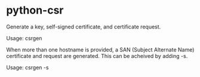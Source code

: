 # python-csr
Generate a key, self-signed certificate, and certificate request.

Usage: csrgen <fqdn>

When more than one hostname is provided, a SAN (Subject Alternate Name)
certificate and request are generated.  This can be acheived by adding -s.

Usage: csrgen <hostname> -s <san0> <san1>

